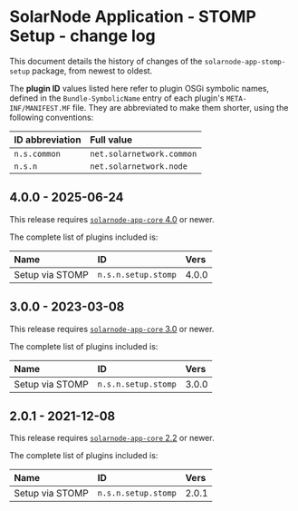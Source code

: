 # SolarNode Application - STOMP Setup - change log

This document details the history of changes of the `solarnode-app-stomp-setup` package, from
newest to oldest.

The **plugin ID** values listed here refer to plugin OSGi symbolic names, defined in the
`Bundle-SymbolicName` entry of each plugin's `META-INF/MANIFEST.MF` file. They are abbreviated to
make them shorter, using the following conventions:

| ID abbreviation | Full value                |
|:----------------|:--------------------------|
| `n.s.common`    | `net.solarnetwork.common` |
| `n.s.n`         | `net.solarnetwork.node`   |

## 4.0.0 - 2025-06-24

This release requires [`solarnode-app-core` 4.0][app-core-log] or newer.

The complete list of plugins included is:

| Name            | ID                  | Vers  |
|:----------------|:--------------------|:------|
| Setup via STOMP | `n.s.n.setup.stomp` | 4.0.0 |

## 3.0.0 - 2023-03-08

This release requires [`solarnode-app-core` 3.0][app-core-log] or newer.

The complete list of plugins included is:

| Name            | ID                  | Vers  |
|:----------------|:--------------------|:------|
| Setup via STOMP | `n.s.n.setup.stomp` | 3.0.0 |


## 2.0.1 - 2021-12-08

This release requires [`solarnode-app-core` 2.2][app-core-log] or newer.

The complete list of plugins included is:

| Name            | ID                  | Vers  |
|:----------------|:--------------------|:------|
| Setup via STOMP | `n.s.n.setup.stomp` | 2.0.1 |


[app-core-log]: ../../solarnode-app-core/debian/CHANGELOG.md
